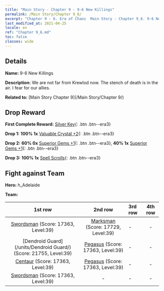 ```yaml
---
title: "Main Story - Chapter 9 - 9-6 New Killings"
permalink: /Main Story/Chapter 9_6/
excerpt: "Chapter 9 - 6. Era of Chaos  Main Story - Chapter 9_6. 9-6 New Killings"
last_modified_at: 2021-04-25
locale: en
ref: "Chapter 9_6.md"
toc: false
classes: wide
---
```


## Details

 **Name:** 9-6 New Killings

 **Description:** We are not far from Krewlod now. The stench of death is in the air. I fear for our allies.

 **Related to:** [Main Story Chapter 9](/Main Story/Chapter 9/)

## Drop Reward

 **First Complete Reward:** [Silver Key](/Items/con_693/){: .btn .btn--era3}

 **Drop 1:** **100% 1x** [Valuable Crystal +2](/Items/mat_31/){: .btn .btn--era3}

 **Drop 2:** **60% 0x** [Superior Gems +1](/Items/mat_23/){: .btn .btn--era3}, **40% 1x** [Superior Gems +1](/Items/mat_23/){: .btn .btn--era3}

 **Drop 3:** **100% 1x** [Spell Scrolls](/Items/con_694/){: .btn .btn--era3}


## Fight against Team
 **Hero:** h_Adelaide

 **Team:**


  | 1st row | 2nd row | 3rd row | 4th row |
  |:----:|:----:|:----|:----:|
  | [Swordsman](/units/Swordsman/) (Score: 17363, Level:39)  | [Marksman](/units/Marksman/) (Score: 17729, Level:39)  | - | - |
  | [Dendroid Guard](/units/Dendroid Guard/) (Score: 21755, Level:39)  | [Pegasus](/units/Pegasus/) (Score: 17363, Level:39)  | - | - |
  | [Centaur](/units/Centaur/) (Score: 17363, Level:39)  | [Pegasus](/units/Pegasus/) (Score: 17363, Level:39)  | - | - |
  | [Swordsman](/units/Swordsman/) (Score: 17363, Level:39)  | - | - | - |


